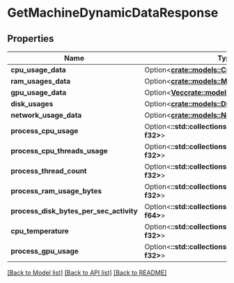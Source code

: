# GetMachineDynamicDataResponse

## Properties

Name | Type | Description | Notes
------------ | ------------- | ------------- | -------------
**cpu_usage_data** | Option<[**crate::models::CpuUsage**](CpuUsage.md)> |  | [optional]
**ram_usages_data** | Option<[**crate::models::MemoryUsage**](MemoryUsage.md)> |  | [optional]
**gpu_usage_data** | Option<[**Vec<crate::models::GpuUsage>**](GpuUsage.md)> |  | [optional]
**disk_usages** | Option<[**crate::models::DiskUsages**](DiskUsages.md)> |  | [optional]
**network_usage_data** | Option<[**crate::models::NetworkAdapterUsages**](NetworkAdapterUsages.md)> |  | [optional]
**process_cpu_usage** | Option<**::std::collections::HashMap<String, f32>**> |  | [optional]
**process_cpu_threads_usage** | Option<**::std::collections::HashMap<String, f32>**> |  | [optional]
**process_thread_count** | Option<**::std::collections::HashMap<String, f32>**> |  | [optional]
**process_ram_usage_bytes** | Option<**::std::collections::HashMap<String, f32>**> |  | [optional]
**process_disk_bytes_per_sec_activity** | Option<**::std::collections::HashMap<String, f64>**> |  | [optional]
**cpu_temperature** | Option<**::std::collections::HashMap<String, f32>**> |  | [optional]
**process_gpu_usage** | Option<**::std::collections::HashMap<String, f32>**> |  | [optional]

[[Back to Model list]](../README.md#documentation-for-models) [[Back to API list]](../README.md#documentation-for-api-endpoints) [[Back to README]](../README.md)


